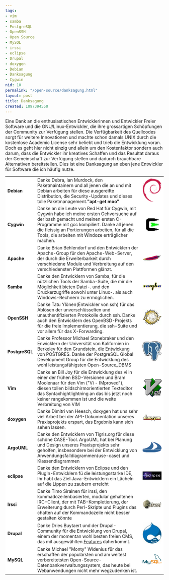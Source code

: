 ```yaml
---
tags:
- vim
- samba
- PostgreSQL
- OpenSSH
- Open Source
- MySQL
- irssi
- eclipse
- Drupal
- doxygen
- Debian
- Danksagung
- Cygwin
nid: 10
permalink: "/open-source/danksagung.html"
layout: post
title: Danksagung
created: 1097394550
---
```

<p>Eine Dank an die enthusiastischen Entwicklerinnen und Entwickler Freier Software und die GNU/Linux-Entwickler, die ihre grossartigen Schöpfungen der Community zur Verfügung stellen. Die Verfügbarkeit des Quellcodes sorgt für weitere Innovationen und machte schon damals UNIX durch die kostenlose Academic License sehr beliebt und trieb die Entwicklung voran. Doch es geht hier nicht einzig und allein um den Kostenfaktor sondern auch darum, dass die Entwickler ihr kreatives Schaffen und das Resultat daraus der Gemeinschaft zur Verfügung stellen und dadurch brauchbare Alternativen bereitstellen. Dies ist eine Danksagung an eben jene Entwickler für Software die ich häufig nutze.<!--break--></p><table bgcolor="#ffffff" border="0" bordercolor="#ffffff" cellpadding="0" cellspacing="0"><tbody><tr><td><b>Debian</b></td><td colspan="3">Danke Debra, Ian Murdock, den Paketmaintainern und all jenen die an und mit Debian arbeiten für diese ausgereifte Distribution, die Security-Updates und dieses tolle Paketmanagement.<b>&quot;apt-get moo&quot;</b></td><td><a href="http://www.debian.org" ><img style="width:60px;max-width:unset;" alt="Debian" src="/assets/imgs/danksagung/debian.gif" /></a></td></tr><tr><td><strong>Cygwin</strong></td><td colspan="3">Danke an die Leute von Red Hat für Cygwin, mit Cygwin habe ich meine ersten Gehversuche auf der bash gemacht und meinen ersten C-Programme mit gcc kompiliert. Danke all jenen die fleissig an Portierungen arbeiten, für all die Tools, die arbeiten mit Windoze erträglicher machen.</td><td><a href="http://www.cygwin.com/" ><img style="width:60px;max-width:unset;" alt="Cygwin" src="/assets/imgs/danksagung/cygwin.png" /></a></td></tr><tr><td><strong>Apache</strong></td><td colspan="3">Danke Brian Behlendorf und den Entwicklern der Apache-Group für den Apache-Web-Server, der durch die Erweiterbarkeit durch verschiedene Module und Verbreitung auf den verschiedensten Plattformen glänzt.</td><td><a href="http://www.apache.org/" ><img style="width:60px;max-width:unset;" alt="Apache" src="/assets/imgs/danksagung/apache.png" /></a></td></tr><tr><td><strong>Samba</strong></td><td colspan="3">Danke den Entwicklern von Samba, für die nützlichen Tools der Samba-Suite, die mir die Möglichkeit bieten Datei-. und den Druckerzugriffe sowohl unter Linux-. als auch Windows-Rechnern zu ermöglichen.</td><td><a href="http://us1.samba.org/samba/" ><img style="width:60px;max-width:unset;" alt="Samba" src="/assets/imgs/danksagung/samba.jpeg" /></a></td></tr><tr><td><strong>OpenSSH</strong></td><td colspan="3">Danke Tatu Ylönen(Entwickler von ssh) für das Ablösen der unverschlüsselten und unauthentifizierten Protokolle durch ssh. Danke auch den Entwicklern des OpenBSD-Projekts für die freie Implementierung, die ssh-Suite und vor allem für das X-Forwarding.</td><td><a href="http://www.openssh.com" ><img style="width:60px;max-width:unset;" alt="OpenSSH" src="/assets/imgs/danksagung/ssh.gif" /></a></td></tr><tr><td><strong>PostgreSQL</strong></td><td colspan="3">Danke Professor Michael Stonebraker und den Enwicklern der Universität von Kalifornien in Berkeley für den Grundstein, die Entwickung von POSTGRES. Danke der PostgreSQL Global Development Group für die Entwicklung des wohl leistungsfähigsten Open-Source_DBMS</td><td><a href="http://www.postgresql.org/" ><img style="width:60px;max-width:unset;" alt="PostgreSQL" src="/assets/imgs/danksagung/postgres_trans.jpg" /></a></td></tr><tr><td><strong>Vim</strong></td><td colspan="3">Danke an Bill Joy für die Entwicklung des vi in einer der frühen BSD-Versionen und Bram Moolenaar für den Vim (&quot;Vi - IMproved&quot;), diesen tollen bildschirmorientierten Texteditor das Syntaxhightlightning an das bis jetzt noch keiner rangekommen ist und die weite Verbreitung von VIM</td><td><a href="http://www.vim.org/" ><img style="width:60px;max-width:unset;" alt="VIm" src="/assets/imgs/danksagung/VImLogo.jpg" /></a></td></tr><tr><td><strong>doxygen</strong></td><td colspan="3">Danke Dimitri van Heesch, doxygen hat uns sehr viel Arbeit bei der API-Dokumentation unseres Praxisprojekts erspart, das Ergebnis kann sich sehen lassen.</td><td><a href="http://www.stack.nl/~dimitri/doxygen/" ><img style="width:60px;max-width:unset;" alt="doxygen" src="/assets/imgs/danksagung/doxygen.gif" /></a></td></tr><tr><td><strong>ArgoUML</strong></td><td colspan="3">Danke den Entwicklern von Tigris.org für diese schöne CASE-Tool. ArgoUML hat bei Planung und Design unseres Praxisprojekts sehr geholfen, insbesondere bei der Entwicklung von Anwendungsfalldiagrammen(use-case) und Klassendiagrammen</td><td><a href="http://argouml.tigris.org/" ><img style="width:60px;max-width:unset;" alt="ArgoUML" src="/assets/imgs/danksagung/argologo.gif" /></a></td></tr><tr><td><strong>eclipse</strong></td><td colspan="3">Danke den Entwicklern von Eclipse und den PlugIn-Entwicklern fü die leistungsstarke IDE, Ihr habt das Ziel Java-Entwicklern ein Lächeln auf die Lippen zu zaubern erreicht</td><td><a href="http://www.eclipse.org" ><img style="width:60px;max-width:unset;" alt="eclipse" src="/assets/imgs/danksagung/EclipseBannerPic.jpg" /></a></td></tr><tr><td><strong>Irssi</strong></td><td colspan="3">Danke Timo Sirainen für irssi, den kommadozeilenbasierten, modular gehaltenen IRC-Client, der mit TAB-Kompletierung, der Erweiterung durch Perl-Skripte und Plugins das chatten auf der Kommandozeile nicht besser gestalten könnte</td><td><a href="http://www.irssi.org" ><img style="width:60px;max-width:unset;" alt="Irssi" src="/assets/imgs/danksagung/irssilogo.jpg" /></a></td></tr><tr><td><strong>Drupal</strong></td><td colspan="3">Danke Dries Buytaert und der Drupal-Community für die Entwicklung von Drupal, einem der momentan wohl besten freien CMS, das mit ausgewählten <a href="?q=drupal">Features</a> daherkommt.</td><td><a href="http://www.drupal.org" ><img style="width:60px;max-width:unset;" alt="Drupal" src="/assets/imgs/danksagung/drupal.png" /></a></td></tr><tr><td><strong>MySQL</strong></td><td colspan="3">Danke Michael &quot;Monty&quot; Widenius für das erschaffen der populärsten und am weitest verbereitetsten Open-Source-Datenbankverwaltungssystem, das heute bei Webanwendungen nicht mehr wegzudenken ist.</td><td><a href="http://www.mysql.org" ><img style="width:60px;max-width:unset;" alt="MySQL" src="/assets/imgs/danksagung/mysql_100x52-64.gif" /></a></td></tr></tbody></table>
